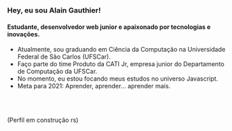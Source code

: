 ### Hey, eu sou Alain Gauthier!

#### Estudante, desenvolvedor web junior e apaixonado por tecnologias e inovações. 

- Atualmente, sou graduando em Ciência da Computação na Universidade Federal de São Carlos (UFSCar).
- Faço parte do time Produto da CATI Jr, empresa junior do Departamento de Computação da UFSCar.
- No momento, eu estou focando meus estudos no universo Javascript.
- Meta para 2021: Aprender, aprender... aprender mais.

<br/><br/>

[Linkedin]:https://www.linkedin.com/in/alaingauthier76

(Perfil em construção rs)
